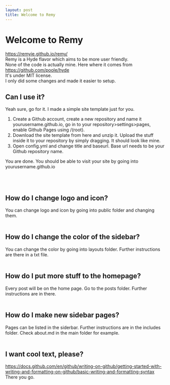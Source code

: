 ```yaml
---
layout: post
title: Welcome to Remy
---
```


# Welcome to Remy
https://remyie.github.io/remy/ <br>
Remy is a Hyde flavor which aims to be more user friendly.<br>
None of the code is actually mine. Here where it comes from https://github.com/poole/hyde <br>
It's under MIT license. <br>
I only did some changes and made it easier to setup.

## Can I use it?
Yeah sure, go for it. I made a simple site template just for you.

1. Create a Github account, create a new repository and name it yourusername.github.io, go in to your repository>settings>pages, enable Github Pages using /(root).
2. Download the site template from here and unzip it. Upload the stuff inside it to your repository by simply dragging. It should look like mine.
3. Open config.yml and change title and baseurl. Base url needs to be your Github repository name.

You are done. You should be able to visit your site by going into yourusername.github.io

<br><br>
## How do I change logo and icon?
  You can change logo and icon by going into public folder and changing them.
<br><br>

## How do I change the color of the sidebar?
  You can change the color by going into layouts folder. Further instructions are there in a txt file.
<br><br>

## How do I put more stuff to the homepage?
  Every post will be on the home page. Go to the posts folder. Further instructions are in there.
<br><br>

## How do I make new sidebar pages?
  Pages can be listed in the siderbar. Further instructions are in the includes folder.
  Check about.md in the main folder for example.
<br><br>

## I want cool text, please?
  https://docs.github.com/en/github/writing-on-github/getting-started-with-writing-and-formatting-on-github/basic-writing-and-formatting-syntax <br>
  There you go.

